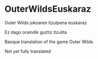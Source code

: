 # OuterWildsEuskaraz
Outer Wilds jokoaren itzulpena euskaraz

Ez dago oraindik guztiz itzulita


Basque translation of the game Outer Wilds

Not yet fully translated
